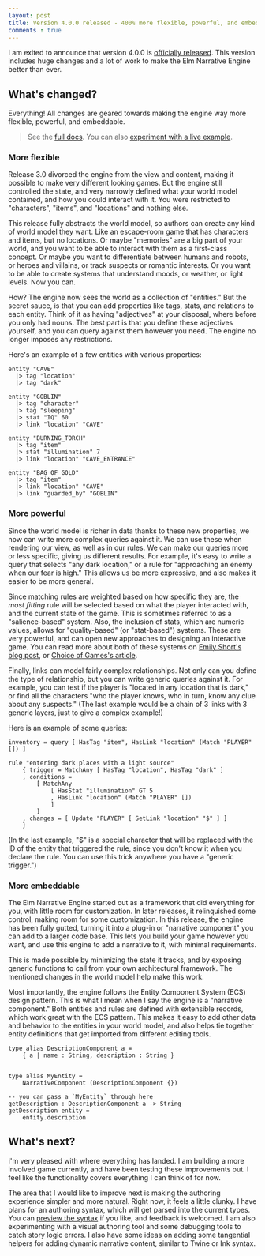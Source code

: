 ```yaml
---
layout: post
title: Version 4.0.0 released - 400% more flexible, powerful, and embeddable
comments : true
---
```


I am exited to announce that version 4.0.0 is [officially released](https://package.elm-lang.org/packages/jschomay/elm-narrative-engine/4.0.0/).  This version includes huge changes and a lot of work to make the Elm Narrative Engine better than ever.

## What's changed?

Everything!  All changes are geared towards making the engine way more flexible, powerful, and embeddable.

> See the [full docs](https://package.elm-lang.org/packages/jschomay/elm-narrative-engine/4.0.0/).  You can also [experiment with a live example](https://ellie-app.com/5ZPMmQ3PmqHa1).

<!--more-->

### More flexible

Release 3.0 divorced the engine from the view and content, making it possible to make very different looking games.  But the engine still controlled the state, and very narrowly defined what your world model contained, and how you could interact with it.  You were restricted to "characters", "items", and "locations"
and nothing else.

This release fully abstracts the world model, so authors can create any kind of world model they want.  Like an escape-room game that has characters and items, but no locations.  Or maybe "memories" are a big part of your world, and you want to be able to interact with them as a first-class concept.  Or maybe you want to differentiate between humans and robots, or heroes and villains, or track suspects or romantic interests.  Or you want to be able to create systems that understand moods, or weather, or light levels.  Now you can.

How?  The engine now sees the world as a collection of "entities."  But the secret sauce, is that you can add properties like tags, stats, and relations to each entity.  Think of it as having "adjectives" at your disposal, where before you only had nouns.  The best part is that you define these adjectives yourself, and you can query against them however you need.  The engine no longer imposes any restrictions.

Here's an example of a few entities with various properties:


    entity "CAVE"
      |> tag "location"
      |> tag "dark"

    entity "GOBLIN"
      |> tag "character"
      |> tag "sleeping"
      |> stat "IQ" 60
      |> link "location" "CAVE"

    entity "BURNING_TORCH"
      |> tag "item"
      |> stat "illumination" 7
      |> link "location" "CAVE_ENTRANCE"

    entity "BAG_OF_GOLD"
      |> tag "item"
      |> link "location" "CAVE"
      |> link "guarded_by" "GOBLIN"



### More powerful

Since the world model is richer in data thanks to these new properties, we now can write more complex queries against it.  We can use these when rendering our view, as well as in our rules.  We can make our queries more or less specific, giving us different results.  For example, it's easy to write a query that selects "any dark location," or a rule for "approaching an enemy when our fear is high." This allows us be more expressive, and also makes it easier to be more general.

Since matching rules are weighted based on how specific they are, the _most fitting_ rule will be selected based on what the player interacted with, and the current state of the game.  This is sometimes referred to as a "salience-based" system.  Also, the inclusion of stats, which are numeric values, allows for "quality-based" (or "stat-based") systems.  These are very powerful, and can open new approaches to designing an interactive game.  You can read more about both of these systems on [Emily Short's blog post](https://emshort.blog/2016/04/12/beyond-branching-quality-based-and-salience-based-narrative-structures/), or
[Choice of Games's article](https://www.choiceofgames.com/2011/07/by-the-numbers-how-to-write-a-long-interactive-novel-that-doesnt-suck/).

Finally, links can model fairly complex relationships.  Not only can you define the type of relationship, but you can write generic queries against it.  For example, you can test if the player is "located in any location that is dark," or find all the characters "who the player knows, who in turn, know any clue about any suspects."  (The last example would be a chain of 3 links with 3 generic layers, just to give a complex example!)

Here is an example of some queries:

    inventory = query [ HasTag "item", HasLink "location" (Match "PLAYER" []) ]

    rule "entering dark places with a light source"
        { trigger = MatchAny [ HasTag "location", HasTag "dark" ]
        , conditions =
            [ MatchAny
                [ HasStat "illumination" GT 5
                , HasLink "location" (Match "PLAYER" [])
                ]
            ]
        , changes = [ Update "PLAYER" [ SetLink "location" "$" ] ]
        }

(In the last example, "$" is a special character that will be replaced with the ID of the entity that triggered the rule, since you don't know it when you declare the rule.  You can use this trick anywhere you have a "generic trigger.")

### More embeddable

The Elm Narrative Engine started out as a framework that did everything for you, with little room for customization.  In later releases, it relinquished some control, making room for some customization.  In this release, the engine has been fully gutted, turning it into a plug-in or "narrative component" you can add to a larger code base.  This lets you build your game however you want, and use this engine to add a narrative to it, with minimal requirements.

This is made possible by minimizing the state it tracks, and by exposing generic functions to call from your own architectural framework.  The mentioned changes in the world model help make this work.

Most importantly, the engine follows the Entity Component System (ECS) design pattern.  This is what I mean when I say the engine is a "narrative component."  Both entities and rules are defined with extensible records, which work great with the ECS pattern.  This makes it easy to add other data and behavior to the entities in your world model, and also helps tie together entity definitions that get imported from different editing tools.

    type alias DescriptionComponent a =
        { a | name : String, description : String }


    type alias MyEntity =
        NarrativeComponent (DescriptionComponent {})

    -- you can pass a `MyEntity` through here
    getDescription : DescriptionComponent a -> String
    getDescription entity =
        entity.description


## What's next?

I'm very pleased with where everything has landed.  I am building a more involved game currently, and have been testing these improvements out.  I feel like the functionality covers everything I can think of for now.

The area that I would like to improve next is making the authoring experience simpler and more natural.  Right now, it feels a little clunky.  I have plans for an authoring syntax, which will get parsed into the current types.  You can [preview the syntax](https://intfiction.org/t/looking-for-feedback-on-new-authoring-syntax-for-elm-narrative-engine/41486) if you like, and feedback is welcomed.  I am also experimenting with a visual authoring tool and some debugging tools to catch story logic errors.  I also have some ideas on adding some tangential helpers for adding dynamic narrative content, similar to Twine or Ink syntax.
